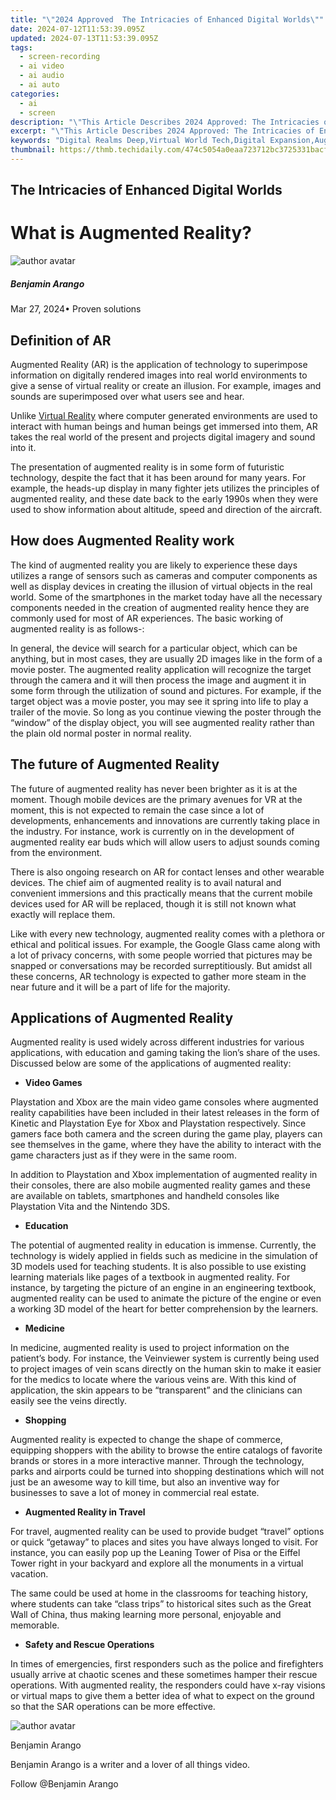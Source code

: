 ```yaml
---
title: "\"2024 Approved  The Intricacies of Enhanced Digital Worlds\""
date: 2024-07-12T11:53:39.095Z
updated: 2024-07-13T11:53:39.095Z
tags: 
  - screen-recording
  - ai video
  - ai audio
  - ai auto
categories: 
  - ai
  - screen
description: "\"This Article Describes 2024 Approved: The Intricacies of Enhanced Digital Worlds\""
excerpt: "\"This Article Describes 2024 Approved: The Intricacies of Enhanced Digital Worlds\""
keywords: "Digital Realms Deep,Virtual World Tech,Digital Expansion,Augmented Reality,Tech World Complexity,Digital Innovation,Enhanced Virtual Space"
thumbnail: https://thmb.techidaily.com/474c5054a0eaa723712bc3725331bacf73663ebfef0031bd8bc1879804e39c8f.jpg
---
```


## The Intricacies of Enhanced Digital Worlds

# What is Augmented Reality?

![author avatar](https://images.wondershare.com/filmora/article-images/benjamin-arango-author.jpg)

##### Benjamin Arango

 Mar 27, 2024• Proven solutions

## Definition of AR

 Augmented Reality (AR) is the application of technology to superimpose information on digitally rendered images into real world environments to give a sense of virtual reality or create an illusion. For example, images and sounds are superimposed over what users see and hear.

 Unlike [Virtual Reality](https://tools.techidaily.com/wondershare/filmora/download/) where computer generated environments are used to interact with human beings and human beings get immersed into them, AR takes the real world of the present and projects digital imagery and sound into it.

 The presentation of augmented reality is in some form of futuristic technology, despite the fact that it has been around for many years. For example, the heads-up display in many fighter jets utilizes the principles of augmented reality, and these date back to the early 1990s when they were used to show information about altitude, speed and direction of the aircraft.

## How does Augmented Reality work

 The kind of augmented reality you are likely to experience these days utilizes a range of sensors such as cameras and computer components as well as display devices in creating the illusion of virtual objects in the real world. Some of the smartphones in the market today have all the necessary components needed in the creation of augmented reality hence they are commonly used for most of AR experiences. The basic working of augmented reality is as follows-:

 In general, the device will search for a particular object, which can be anything, but in most cases, they are usually 2D images like in the form of a movie poster. The augmented reality application will recognize the target through the camera and it will then process the image and augment it in some form through the utilization of sound and pictures. For example, if the target object was a movie poster, you may see it spring into life to play a trailer of the movie. So long as you continue viewing the poster through the “window” of the display object, you will see augmented reality rather than the plain old normal poster in normal reality.

## The future of Augmented Reality

 The future of augmented reality has never been brighter as it is at the moment. Though mobile devices are the primary avenues for VR at the moment, this is not expected to remain the case since a lot of developments, enhancements and innovations are currently taking place in the industry. For instance, work is currently on in the development of augmented reality ear buds which will allow users to adjust sounds coming from the environment.

 There is also ongoing research on AR for contact lenses and other wearable devices. The chief aim of augmented reality is to avail natural and convenient immersions and this practically means that the current mobile devices used for AR will be replaced, though it is still not known what exactly will replace them.

 Like with every new technology, augmented reality comes with a plethora or ethical and political issues. For example, the Google Glass came along with a lot of privacy concerns, with some people worried that pictures may be snapped or conversations may be recorded surreptitiously. But amidst all these concerns, AR technology is expected to gather more steam in the near future and it will be a part of life for the majority.

## Applications of Augmented Reality

 Augmented reality is used widely across different industries for various applications, with education and gaming taking the lion’s share of the uses. Discussed below are some of the applications of augmented reality:

* **Video Games**

 Playstation and Xbox are the main video game consoles where augmented reality capabilities have been included in their latest releases in the form of Kinetic and Playstation Eye for Xbox and Playstation respectively. Since gamers face both camera and the screen during the game play, players can see themselves in the game, where they have the ability to interact with the game characters just as if they were in the same room.

 In addition to Playstation and Xbox implementation of augmented reality in their consoles, there are also mobile augmented reality games and these are available on tablets, smartphones and handheld consoles like Playstation Vita and the Nintendo 3DS.

* **Education**

 The potential of augmented reality in education is immense. Currently, the technology is widely applied in fields such as medicine in the simulation of 3D models used for teaching students. It is also possible to use existing learning materials like pages of a textbook in augmented reality. For instance, by targeting the picture of an engine in an engineering textbook, augmented reality can be used to animate the picture of the engine or even a working 3D model of the heart for better comprehension by the learners.

* **Medicine**

 In medicine, augmented reality is used to project information on the patient’s body. For instance, the Veinviewer system is currently being used to project images of vein scans directly on the human skin to make it easier for the medics to locate where the various veins are. With this kind of application, the skin appears to be “transparent” and the clinicians can easily see the veins directly.

* **Shopping**

 Augmented reality is expected to change the shape of commerce, equipping shoppers with the ability to browse the entire catalogs of favorite brands or stores in a more interactive manner. Through the technology, parks and airports could be turned into shopping destinations which will not just be an awesome way to kill time, but also an inventive way for businesses to save a lot of money in commercial real estate.

* **Augmented Reality in Travel**

 For travel, augmented reality can be used to provide budget “travel” options or quick “getaway” to places and sites you have always longed to visit. For instance, you can easily pop up the Leaning Tower of Pisa or the Eiffel Tower right in your backyard and explore all the monuments in a virtual vacation.

 The same could be used at home in the classrooms for teaching history, where students can take “class trips” to historical sites such as the Great Wall of China, thus making learning more personal, enjoyable and memorable.

* **Safety and Rescue Operations**

 In times of emergencies, first responders such as the police and firefighters usually arrive at chaotic scenes and these sometimes hamper their rescue operations. With augmented reality, the responders could have x-ray visions or virtual maps to give them a better idea of what to expect on the ground so that the SAR operations can be more effective.

![author avatar](https://images.wondershare.com/filmora/article-images/benjamin-arango-author.jpg)

Benjamin Arango

Benjamin Arango is a writer and a lover of all things video.

Follow @Benjamin Arango


<ins class="adsbygoogle"
     style="display:block"
     data-ad-format="autorelaxed"
     data-ad-client="ca-pub-7571918770474297"
     data-ad-slot="1223367746"></ins>



<ins class="adsbygoogle"
     style="display:block"
     data-ad-client="ca-pub-7571918770474297"
     data-ad-slot="8358498916"
     data-ad-format="auto"
     data-full-width-responsive="true"></ins>





